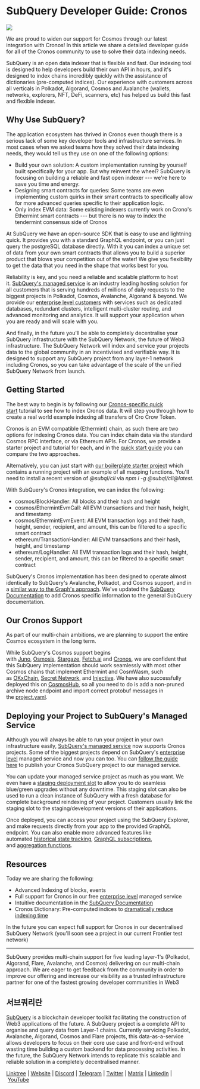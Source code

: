 # SubQuery Developer Guide: Cronos

![](https://miro.medium.com/max/1400/0*yY8BqaoCIHt51SiW)

We are proud to widen our support for Cosmos through our latest integration with Cronos! In this article we share a detailed developer guide for all of the Cronos community to use to solve their data indexing needs.

SubQuery is an open data indexer that is flexible and fast. Our indexing tool is designed to help developers build their own API in hours, and it's designed to index chains incredibly quickly with the assistance of dictionaries (pre-computed indices). Our experience with customers across all verticals in Polkadot, Algorand, Cosmos and Avalanche (wallets, networks, explorers, NFT, DeFi, scanners, etc) has helped us build this fast and flexible indexer.

## Why Use SubQuery?

The application ecosystem has thrived in Cronos even though there is a serious lack of some key developer tools and infrastructure services. In most cases when we asked teams how they solved their data indexing needs, they would tell us they use on one of the following options:

- Build your own solution: A custom implementation running by yourself built specifically for your app. But why reinvent the wheel? SubQuery is focusing on building a reliable and fast open indexer --- we're here to save you time and energy.
- Designing smart contracts for queries: Some teams are even implementing custom quirks in their smart contracts to specifically allow for more advanced queries specific to their application logic.
- Only index EVM data: Some existing indexers currently work on Crono's Ethermint smart contracts --- but there is no way to index the tendermint consensus side of Cronos

At SubQuery we have an open-source SDK that is easy to use and lightning quick. It provides you with a standard GraphQL endpoint, or you can just query the postgreSQL database directly. With it you can index a unique set of data from your own smart contracts that allows you to build a superior product that blows your competition out of the water! We give you flexibility to get the data that you need in the shape that works best for you.

Reliability is key, and you need a reliable and scalable platform to host it. [SubQuery's managed service](https://subquery.network/managedservices) is an industry leading hosting solution for all customers that is serving hundreds of millions of daily requests to the biggest projects in Polkadot, Cosmos, Avalanche, Algorand & beyond. We provide our [enterprise level customers](./20211228-enterprise-hosted.md) with services such as dedicated databases, redundant clusters, intelligent multi-cluster routing, and advanced monitoring and analytics. It will support your application when you are ready and will scale with you.

And finally, in the future you'll be able to completely decentralise your SubQuery infrastructure with the SubQuery Network, the future of Web3 infrastructure. The SubQuery Network will index and service your projects data to the global community in an incentivised and verifiable way. It is designed to support any SubQuery project from any layer-1 network including Cronos, so you can take advantage of the scale of the unified SubQuery Network from launch.

## Getting Started

The best way to begin is by following our [Cronos-specific quick start](https://academy.subquery.network/quickstart/quickstart_chains/cosmos-cronos.html) tutorial to see how to index Cronos data. It will step you through how to create a real world example indexing all transfers of Cro Crow Token.

Cronos is an EVM compatible (Ethermint) chain, as such there are two options for indexing Cronos data. You can index chain data via the standard Cosmos RPC interface, or via Ethereum APIs. For Cronos, we provide a starter project and tutorial for each, and in the [quick start guide](https://academy.subquery.network/quickstart/quickstart_chains/cosmos-cronos.html) you can compare the two approaches.

Alternatively, you can just start with [our boilerplate starter project](https://github.com/subquery/cosmos-subql-starter/tree/main/Cronos) which contains a running project with an example of all mapping functions. You'll need to install a recent version of *@subql/cli* via *npm i -g @subql/cli@latest.*

With SubQuery's Cronos integration, we can index the following:

- cosmos/BlockHandler: All blocks and their hash and height
- cosmos/EthermintEvmCall: All EVM transactions and their hash, height, and timestamp
- cosmos/EthermintEvmEvent: All EVM transaction logs and their hash, height, sender, recipient, and amount, this can be filtered to a specific smart contract
- ethereum/TransactionHandler: All EVM transactions and their hash, height, and timestamp
- ethereum/LogHandler: All EVM transaction logs and their hash, height, sender, recipient, and amount, this can be filtered to a specific smart contract

SubQuery's Cronos implementation has been designed to operate almost identically to SubQuery's Avalanche, Polkadot, and Cosmos support, and in a [similar way to the Graph's approach](https://academy.subquery.network/build/graph-migration.html). We've updated the [SubQuery Documentation](https://academy.subquery.network/build/cosmos-evm.html) to add Cronos specific information to the general SubQuery documentation.

## Our Cronos Support

As part of our multi-chain ambitions, we are planning to support the entire Cosmos ecosystem in the long term.

While SubQuery's Cosmos support begins with [Juno](https://www.junonetwork.io/), [Osmosis](https://osmosis.zone/), [Stargaze](https://stargaze.zone/), [Fetch.ai](https://fetch.ai/) and [Cronos](https://cronos.org/), we are confident that this SubQuery implementation should work seamlessly with most other Cosmos chains that implement Ethermint and CosmWasm, such as [OKxChain](https://www.okex.com/), [Secret Network](https://scrt.network/), and [Injective](https://injective.com/). We have also successfully deployed this on [CosmosHub](https://cosmos.network/), so all you need to do is add a non-pruned archive node endpoint and import correct protobuf messages in the [project.yaml](https://github.com/subquery/juno-subql-starter/blob/a177837a36c86fda8fb2bdbd7a83bb408c89d4bd/project.yaml#L24).

## Deploying your Project to SubQuery's Managed Service

Although you will always be able to run your project in your own infrastructure easily, [SubQuery's managed service](https://subquery.network/managedservices) now supports Cronos projects. Some of the biggest projects depend on SubQuery's [enterprise level](./20211228-enterprise-hosted.md) managed service and now you can too. You can [follow the guide here](https://academy.subquery.network/run_publish/publish.html) to publish your Cronos SubQuery project to our managed service.

You can update your managed service project as much as you want. We even have a [staging deployment slot](./20210604-Deployment-Slots-are-here-for-SubQuery-Projects.md) to allow you to do seamless blue/green upgrades without any downtime. This staging slot can also be used to run a clean instance of SubQuery with a fresh database for complete background reindexing of your project. Customers usually link the staging slot to the staging/development versions of their applications.

Once deployed, you can access your project using the SubQuery Explorer, and make requests directly from your app to the provided GraphQL endpoint. You can also enable more advanced features like automated [historical state tracking](https://academy.subquery.network/run_publish/historical.html), [GraphQL subscriptions](https://academy.subquery.network/run_publish/subscription.html), and [aggregation functions](https://academy.subquery.network/run_publish/aggregate.html).

## Resources

Today we are sharing the following:

- Advanced Indexing of blocks, events
- Full support for Cronos in our free [enterprise level](./20211228-enterprise-hosted.md) managed service
- Intuitive documentation in the [SubQuery Documentation](https://academy.subquery.network/quickstart/quickstart_chains/cosmos-cronos.html)
- Cronos Dictionary: Pre-computed indices to [dramatically reduce indexing time](./20210630-SubQuery-Just-Got-a-lot-Faster-with-the-Dictionary.md)

In the future you can expect full support for Cronos in our decentralised SubQuery Network (you'll soon see a project in our current Frontier test network)

---

SubQuery provides multi-chain support for five leading layer-1's (Polkadot, Algorand, Flare, Avalanche, and Cosmos) delivering on our multi-chain approach. We are eager to get feedback from the community in order to improve our offering and increase our visibility as a trusted infrastructure partner for one of the fastest growing developer communities in Web3

## 서브쿼리란

[SubQuery](https://subquery.network/) is a blockchain developer toolkit facilitating the construction of Web3 applications of the future. A SubQuery project is a complete API to organise and query data from Layer-1 chains. Currently servicing Polkadot, Avalanche, Algorand, Cosmos and Flare projects, this data-as-a-service allows developers to focus on their core use case and front-end without wasting time building a custom backend for data processing activities. In the future, the SubQuery Network intends to replicate this scalable and reliable solution in a completely decentralised manner.

​​[Linktree](https://linktr.ee/subquerynetwork) | [Website](https://subquery.network/) | [Discord](https://discord.com/invite/subquery) | [Telegram](https://t.me/subquerynetwork) | [Twitter](https://twitter.com/subquerynetwork) | [Matrix](https://matrix.to/#/#subquery:matrix.org) | [LinkedIn](https://www.linkedin.com/company/subquery) | [YouTube](https://www.youtube.com/c/SubQueryNetwork)
